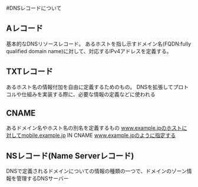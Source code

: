 #DNSレコードについて


## Aレコード
基本的なDNSリソースレコード。
あるホストを指し示すドメイン名(FQDN:fully qualified domain name)に対して、対応するIPv4アドレスを定義する。

## TXTレコード
あるホスト名の情報付加を自由に定義するためのもの。
DNSを拡張してプロトコルや仕組みを実装する際に、必要な情報の定義などに使われる

## CNAME
あるドメイン名やホスト名の別名を定義するもの
www.example.jpのホストに対してmobile.example.jp IN CNAME www.example.jpのように指定する

## NSレコード(Name Serverレコード)
DNSで定義されるドメインについての情報の種類の一つで、ドメインのゾーン情報を管理するDNSサーバー
